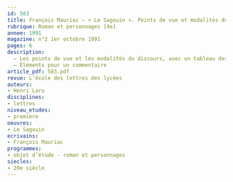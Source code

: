 ```yaml
---
id: 583
title: François Mauriac – « Le Sagouin ». Points de vue et modalités du discours
rubrique: Roman et personnages [4e]
annee: 1991
magazine: n°2 1er octobre 1991
pages: 6
description: 
  – Les points de vue et les modalités du discours, avec un tableau des personnages et des différents points de vue à travers l’œuvre
  – Éléments pour un commentaire
article_pdf: 583.pdf
revue: L’école des lettres des lycées
auteurs:
- Henri Laru
disciplines:
- lettres
niveau_etudes:
- première
oeuvres:
- Le Sagouin
ecrivains:
- François Mauriac
programmes:
- objet d’étude - roman et personnages
siecles:
- 20e siècle
---
```

